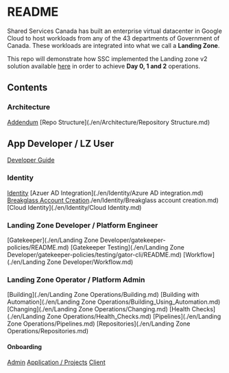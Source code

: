 # README

Shared Services Canada has built an enterprise virtual datacenter in Google Cloud to host workloads from any of the 43 departments of Government of Canada. These workloads are integrated into what we call a **Landing Zone**.

This repo will demonstrate how SSC implemented the Landing zone v2 solution available [here](https://github.com/GoogleCloudPlatform/pubsec-declarative-toolkit/tree/main/solutions/landing-zone-v2) in order to achieve **Day 0, 1 and 2** operations.

## Contents

### Architecture
[Addendum](./en/Architecture/Addendum.md)
[Repo Structure](./en/Architecture/Repository Structure.md)

## App Developer / LZ User
[Developer Guide](./en/Developer/Guide.md)

### Identity
[Identity](./en/Identity/README.md)
[Azuer AD Integration](./en/Identity/Azure AD integration.md)
[Breakglass Account Creation]()./en/Identity/Breakglass account creation.md)
[Cloud Identity](./en/Identity/Cloud Identity.md)

### Landing Zone Developer / Platform Engineer
[Gatekeeper](./en/Landing Zone Developer/gatekeeper-policies/README.md)
[Gatekeeper Testing](./en/Landing Zone Developer/gatekeeper-policies/testing/gator-cli/README.md)
[Workflow](./en/Landing Zone Developer/Workflow.md)

### Landing Zone Operator / Platform Admin

[Building](./en/Landing Zone Operations/Building.md)
[Building with Automation](./en/Landing Zone Operations/Building_Using_Automation.md)
[Changing](./en/Landing Zone Operations/Changing.md)
[Health Checks](./en/Landing Zone Operations/Health_Checks.md)
[Pipelines](./en/Landing Zone Operations/Pipelines.md)
[Repositories](./en/Landing Zone Operations/Repositories.md)

#### Onboarding

[Admin](./en/Onboarding/Admin.md)
[Application / Projects](./en/Onboarding/Application.md)
[Client](./en/Onboarding/Client.md)